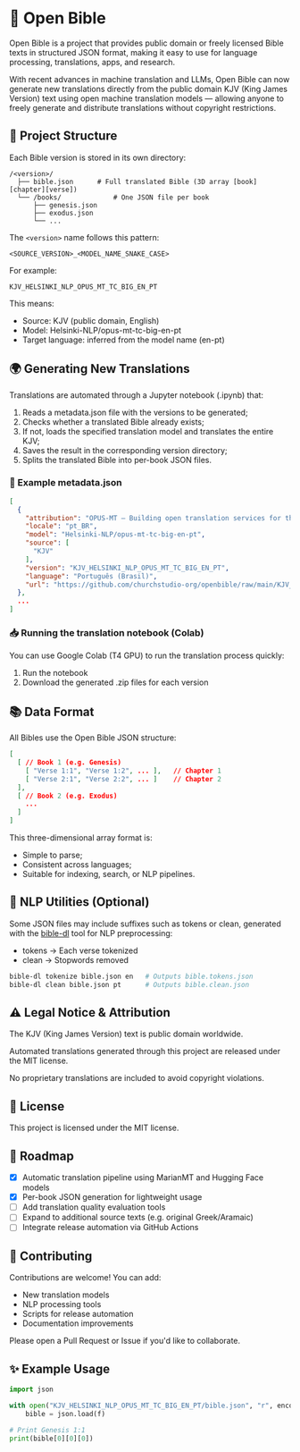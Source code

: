 # 📖 Open Bible

Open Bible is a project that provides public domain or freely licensed Bible texts in structured JSON format, making it easy to use for language processing, translations, apps, and research.

With recent advances in machine translation and LLMs, Open Bible can now generate new translations directly from the public domain KJV (King James Version) text using open machine translation models — allowing anyone to freely generate and distribute translations without copyright restrictions.

## 🧱 Project Structure

Each Bible version is stored in its own directory:

```
/<version>/
  ├── bible.json      # Full translated Bible (3D array [book][chapter][verse])
  └── /books/             # One JSON file per book
      ├── genesis.json
      ├── exodus.json
      └── ...
```

The `<version>` name follows this pattern:

```
<SOURCE_VERSION>_<MODEL_NAME_SNAKE_CASE>
```

For example:

```
KJV_HELSINKI_NLP_OPUS_MT_TC_BIG_EN_PT
```

This means:

- Source: KJV (public domain, English)
- Model: Helsinki-NLP/opus-mt-tc-big-en-pt
- Target language: inferred from the model name (en-pt)

## 🌍 Generating New Translations

Translations are automated through a Jupyter notebook (.ipynb) that:

1. Reads a metadata.json file with the versions to be generated;
2. Checks whether a translated Bible already exists;
3. If not, loads the specified translation model and translates the entire KJV;
4. Saves the result in the corresponding version directory;
5. Splits the translated Bible into per-book JSON files.

### 📝 Example metadata.json

```json
[
  {
    "attribution": "OPUS-MT – Building open translation services for the World and The Tatoeba Translation Challenge – Realistic Data Sets for Low Resource and Multilingual MT",
    "locale": "pt_BR",
    "model": "Helsinki-NLP/opus-mt-tc-big-en-pt",
    "source": [
      "KJV"
    ],
    "version": "KJV_HELSINKI_NLP_OPUS_MT_TC_BIG_EN_PT",
    "language": "Português (Brasil)",
    "url": "https://github.com/churchstudio-org/openbible/raw/main/KJV_HELSINKI_NLP_OPUS_MT_TC_BIG_EN_PT"
  },
  ...
]
```

### 📥 Running the translation notebook (Colab)

You can use Google Colab (T4 GPU) to run the translation process quickly:

1. Run the notebook
2. Download the generated .zip files for each version

## 📚 Data Format

All Bibles use the Open Bible JSON structure:

```json
[
  [ // Book 1 (e.g. Genesis)
    [ "Verse 1:1", "Verse 1:2", ... ],   // Chapter 1
    [ "Verse 2:1", "Verse 2:2", ... ]    // Chapter 2
  ],
  [ // Book 2 (e.g. Exodus)
    ...
  ]
]
```

This three-dimensional array format is:

- Simple to parse;
- Consistent across languages;
- Suitable for indexing, search, or NLP pipelines.

## 🧠 NLP Utilities (Optional)

Some JSON files may include suffixes such as tokens or clean, generated with the [bible-dl](https://github.com/churchstudio-org/bible-dl) tool for NLP preprocessing:

- tokens → Each verse tokenized
- clean → Stopwords removed

```sh
bible-dl tokenize bible.json en   # Outputs bible.tokens.json
bible-dl clean bible.json pt      # Outputs bible.clean.json
```

## ⚠️ Legal Notice & Attribution

The KJV (King James Version) text is public domain worldwide.

Automated translations generated through this project are released under the MIT license.

No proprietary translations are included to avoid copyright violations.

## 🧾 License

This project is licensed under the MIT license.

## 🚀 Roadmap

- [x] Automatic translation pipeline using MarianMT and Hugging Face models
- [x] Per-book JSON generation for lightweight usage
- [ ] Add translation quality evaluation tools
- [ ] Expand to additional source texts (e.g. original Greek/Aramaic)
- [ ] Integrate release automation via GitHub Actions

## 🙌 Contributing

Contributions are welcome! You can add:

- New translation models
- NLP processing tools
- Scripts for release automation
- Documentation improvements

Please open a Pull Request or Issue if you'd like to collaborate.

## ✨ Example Usage

```py
import json

with open("KJV_HELSINKI_NLP_OPUS_MT_TC_BIG_EN_PT/bible.json", "r", encoding="utf-8") as f:
    bible = json.load(f)

# Print Genesis 1:1
print(bible[0][0][0])
```